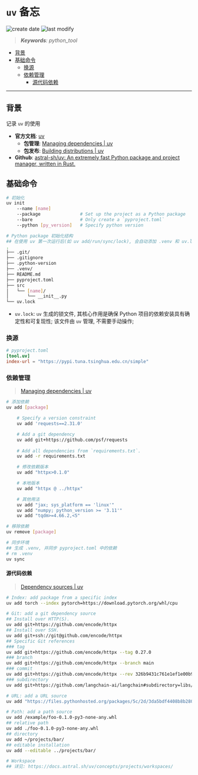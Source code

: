 `uv` 备忘
===
<!--START_SECTION:badge-->

![create date](https://img.shields.io/static/v1?label=create%20date&message=2025-08-05&label_color=gray&color=lightsteelblue&style=flat-square)
![last modify](https://img.shields.io/static/v1?label=last%20modify&message=2025-08-06%2023%3A10%3A23&label_color=gray&color=thistle&style=flat-square)

<!--END_SECTION:badge-->
<!--info
date: 2025-08-05 01:38:20
top: false
draft: true
hidden: false
level: 0
tag: [python_tool]
-->

> ***Keywords**: python_tool*

<!--START_SECTION:paper_title-->
<!--END_SECTION:paper_title-->

<!--START_SECTION:toc-->
- [背景](#背景)
- [基础命令](#基础命令)
    - [换源](#换源)
    - [依赖管理](#依赖管理)
        - [源代码依赖](#源代码依赖)
<!--END_SECTION:toc-->

---

## 背景

记录 `uv` 的使用

- **官方文档**: [uv](https://docs.astral.sh/uv/)
    - **包管理**: [Managing dependencies | uv](https://docs.astral.sh/uv/concepts/projects/dependencies/#adding-dependencies)
    - **包发布**: [Building distributions | uv](https://docs.astral.sh/uv/concepts/projects/build/)
- **Github**: [astral-sh/uv: An extremely fast Python package and project manager, written in Rust.](https://github.com/astral-sh/uv)


## 基础命令

```bash
# 初始化
uv init 
    --name [name]
    --package               # Set up the project as a Python package
    --bare                  # Only create a `pyproject.toml`
    --python [py_version]   # Specify python version

# Python package 初始化结构
## 在使用 uv 第一次运行后(如 uv add/run/sync/lock), 会自动添加 .venv 和 uv.lock
.
├── .git/
├── .gitignore
├── .python-version
├── .venv/
├── README.md
├── pyproject.toml
├── src
│   └── [name]/
│       └── __init__.py
└── uv.lock
```

- `uv.lock`: `uv` 生成的锁文件, 其核心作用是确保 Python 项目的依赖安装具有确定性和可复现性; 该文件由 `uv` 管理, 不需要手动操作;

### 换源
```toml
# pyproject.toml
[tool.uv]
index-url = "https://pypi.tuna.tsinghua.edu.cn/simple"
```

### 依赖管理
> [Managing dependencies | uv](https://docs.astral.sh/uv/concepts/projects/dependencies/)
```bash
# 添加依赖
uv add [package]

    # Specify a version constraint
    uv add 'requests==2.31.0'

    # Add a git dependency
    uv add git+https://github.com/psf/requests
    
    # Add all dependencies from `requirements.txt`.
    uv add -r requirements.txt

    # 修改依赖版本
    uv add "httpx>0.1.0"

    # 本地版本
    uv add "httpx @ ../httpx"

    # 其他用法
    uv add "jax; sys_platform == 'linux'"
    uv add "numpy; python_version >= '3.11'"
    uv add "tqdm>=4.66.2,<5"

# 移除依赖
uv remove [package]

# 同步环境
## 生成 .venv, 并同步 pyproject.toml 中的依赖
# rm .venv
uv sync
```

#### 源代码依赖
> [Dependency sources | uv](https://docs.astral.sh/uv/concepts/projects/dependencies/#dependency-sources)

```bash
# Index: add package from a specific index
uv add torch --index pytorch=https://download.pytorch.org/whl/cpu

# Git: add a git dependency source
## Install over HTTP(S).
uv add git+https://github.com/encode/httpx
## Install over SSH.
uv add git+ssh://git@github.com/encode/httpx
## Specific Git references
### tag
uv add git+https://github.com/encode/httpx --tag 0.27.0
### branch
uv add git+https://github.com/encode/httpx --branch main
### commit
uv add git+https://github.com/encode/httpx --rev 326b9431c761e1ef1e00b9f760d1f654c8db48c6
### subdirectory
uv add git+https://github.com/langchain-ai/langchain#subdirectory=libs/langchain

# URL: add a URL source
uv add "https://files.pythonhosted.org/packages/5c/2d/3da5bdf4408b8b2800061c339f240c1802f2e82d55e50bd39c5a881f47f0/httpx-0.27.0.tar.gz"

# Path: add a path source
uv add /example/foo-0.1.0-py3-none-any.whl
## relative path
uv add ./foo-0.1.0-py3-none-any.whl
## directory
uv add ~/projects/bar/
## editable installation
uv add --editable ../projects/bar/

# Workspace
## 详见: https://docs.astral.sh/uv/concepts/projects/workspaces/
```